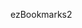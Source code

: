 <!--
 * @Author: NMTuan
 * @Email: NMTuan@qq.com
 * @Date: 2023-01-04 20:10:47
 * @LastEditTime: 2023-01-04 20:10:49
 * @LastEditors: NMTuan
 * @Description:
 * @FilePath: \muyi.dev\docs\sponsor\ezBookmarks2.md
-->

ezBookmarks2
